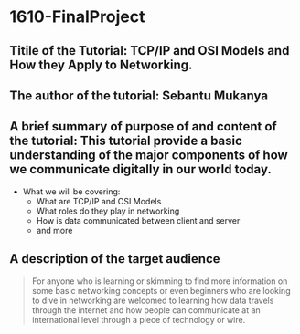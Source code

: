 # 1610-FinalProject

## Titile of the Tutorial: TCP/IP and OSI Models and How they Apply to Networking.
## The author of the tutorial: Sebantu Mukanya
## A brief summary of purpose of and content of the tutorial: This tutorial provide a basic understanding of the major components of how we communicate digitally in our world today.
  * What we will be covering:
    * What are TCP/IP and OSI Models
    * What roles do they play in networking
    * How is data communicated between client and server
    * and more
   
## A description of the target audience
> For anyone who is learning or skimming to find more information on some basic networking concepts or even beginners who are looking to dive in networking are welcomed to learning how data travels through the internet
> and how people can communicate at an international level through a piece of technology or wire.


